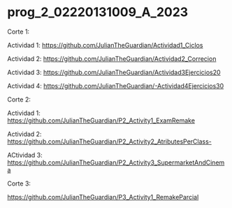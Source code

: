 # prog_2_02220131009_A_2023

Corte 1:

   Actividad 1: https://github.com/JulianTheGuardian/Actividad1_Ciclos

   Actividad 2: https://github.com/JulianTheGuardian/Actividad2_Correcion

   Actividad 3: https://github.com/JulianTheGuardian/Actividad3Ejercicios20

   Actividad 4: https://github.com/JulianTheGuardian/-Actividad4Ejercicios30


Corte 2: 

   Actividad 1: https://github.com/JulianTheGuardian/P2_Activity1_ExamRemake
   
   Actividad 2: https://github.com/JulianTheGuardian/P2_Activity2_AtributesPerClass-
  
   ACtividad 3: https://github.com/JulianTheGuardian/P2_Activity3_SupermarketAndCinema

Corte 3:

   https://github.com/JulianTheGuardian/P3_Activity1_RemakeParcial
